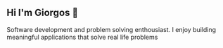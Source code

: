 ## Hi I'm Giorgos 👋
Software development and problem solving enthousiast. I enjoy building meaningful applications that solve real life problems
